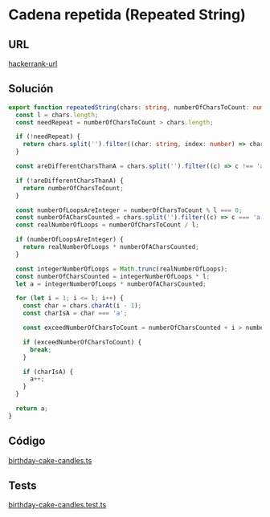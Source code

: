 # Cadena repetida (Repeated String)

## URL
[hackerrank-url](https://www.hackerrank.com/challenges/repeated-string/problem)

## Solución

```typescript
export function repeatedString(chars: string, numberOfCharsToCount: number): number {
  const l = chars.length;
  const needRepeat = numberOfCharsToCount > chars.length;

  if (!needRepeat) {
    return chars.split('').filter((char: string, index: number) => char === 'a' && index < numberOfCharsToCount).length;
  }

  const areDifferentCharsThanA = chars.split('').filter((c) => c !== 'a').length;

  if (!areDifferentCharsThanA) {
    return numberOfCharsToCount;
  }

  const numberOfLoopsAreInteger = numberOfCharsToCount % l === 0;
  const numberOfACharsCounted = chars.split('').filter((c) => c === 'a').length;
  const realNumberOfLoops = numberOfCharsToCount / l;

  if (numberOfLoopsAreInteger) {
    return realNumberOfLoops * numberOfACharsCounted;
  }

  const integerNumberOfLoops = Math.trunc(realNumberOfLoops);
  const numberOfCharsCounted = integerNumberOfLoops * l;
  let a = integerNumberOfLoops * numberOfACharsCounted;

  for (let i = 1; i <= l; i++) {
    const char = chars.charAt(i - 1);
    const charIsA = char === 'a';

    const exceedNumberOfCharsToCount = numberOfCharsCounted + i > numberOfCharsToCount;

    if (exceedNumberOfCharsToCount) {
      break;
    }

    if (charIsA) {
      a++;
    }
  }

  return a;
}
```

## Código
[birthday-cake-candles.ts](./birthday-cake-candles.ts)

## Tests
[birthday-cake-candles.test.ts](./birthday-cake-candles.test.ts)
